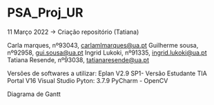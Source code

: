 # PSA_Proj_UR

11 Março 2022
-> Criação repositório (Tatiana)

Carla marques, nº93043, carlamlmarques@ua.pt
Guilherme sousa, nº92958, gui.sousa@ua.pt
Ingrid Lukoki, nº91335, ingrid.lukoki@ua.pt
Tatiana Resende, nº93038, tatianaresende@ua.pt

Versões de softwares a utilizar:
Eplan V2.9 SP1- Versão Estudante
TIA Portal V16
Visual Studio
Pyton: 3.7.9
PyCharm - OpenCV

Diagrama de Gantt 
